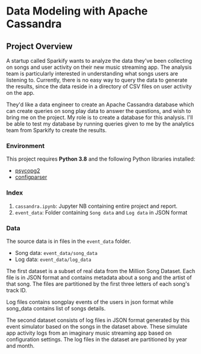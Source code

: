 # Data Modeling with Apache Cassandra

## Project Overview
A startup called Sparkify wants to analyze the data they've been collecting on songs and user activity on their new music streaming app. The analysis team is particularly 
interested in understanding what songs users are listening to. Currently, there is no easy way to query the data to generate the results, since the data reside in a directory 
of CSV files on user activity on the app.

They'd like a data engineer to create an Apache Cassandra database which can create queries on song play data to answer the questions, and wish to bring me on the project. 
My role is to create a database for this analysis. I'll be able to test my database by running queries given to me by the analytics team from Sparkify to create the results.

### Environment

This project requires **Python 3.8** and the following Python libraries installed:

- [psycopg2](https://pypi.org/project/psycopg2/)
- [configparser](https://pypi.org/project/configparser/)

### Index

1. `cassandra.ipynb`: Jupyter NB containing entire project and report.
2. `event_data`: Folder containing `Song data` and `Log data` in JSON format


### Data

The source data is in files in the `event_data` folder.

* Song data: `event_data/song_data`
* Log data: `event_data/log_data`
    
The first dataset is a subset of real data from the Million Song Dataset. Each file is in JSON 
format and contains metadata about a song and the artist of that song. The files are partitioned 
by the first three letters of each song's track ID. 

Log files contains songplay events of the users in json format 
while song_data contains list of songs details.

The second dataset consists of log files in JSON format generated by this event simulator based 
on the songs in the dataset above. These simulate app activity logs from an imaginary music 
streaming app based on configuration settings. The log files in the dataset are partitioned by 
year and month.

